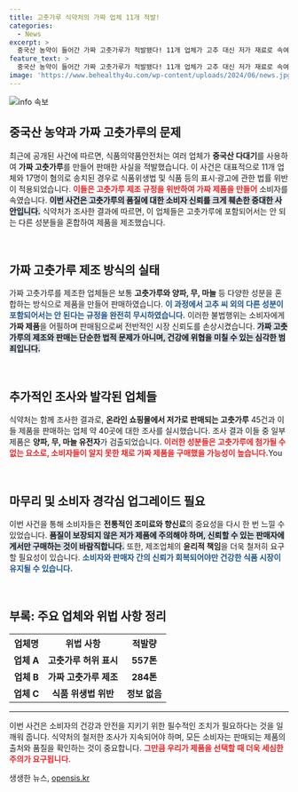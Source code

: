 ```yaml
---
title: 고춧가루 식약처의 가짜 업체 11개 적발!
categories:
  - News
excerpt: >
  중국산 농약이 들어간 가짜 고춧가루가 적발됐다! 11개 업체가 고추 대신 저가 재료로 속여 판 사실이 드러나며, 80억 원어치를 불법 판매한 것으로 밝혀졌다. 식약처의 철저한 조사로 놀라운 진실이 밝혀졌다. 클릭하고 더 알아보세요!
feature_text: >
  중국산 농약이 들어간 가짜 고춧가루가 적발됐다! 11개 업체가 고추 대신 저가 재료로 속여 판 사실이 드러나며, 80억 원어치를 불법 판매한 것으로 밝혀졌다. 식약처의 철저한 조사로 놀라운 진실이 밝혀졌다. 클릭하고 더 알아보세요!
image: 'https://www.behealthy4u.com/wp-content/uploads/2024/06/news.jpg'
---
```


<p><img src="https://www.behealthy4u.com/wp-content/uploads/2024/06/news.jpg" alt="info 속보" /></p>

<h2 data-ke-size="size26">중국산 농약과 가짜 고춧가루의 문제</h2>

<p data-ke-size="size16">최근에 공개된 사건에 따르면, 식품의약품안전처는 여러 업체가 <b>중국산 다대기</b>를 사용하여 <b>가짜 고춧가루</b>를 만들어 판매한 사실을 적발했습니다. 이 사건은 대표적으로 11개 업체와 17명이 혐의로 송치된 경우로 식품위생법 및 식품 등의 표시·광고에 관한 법률 위반이 적용되었습니다. <b><span style="color: #ee2323;">이들은 고춧가루 제조 규정을 위반하여 가짜 제품을 만들어</span></b> 소비자를 속였습니다. <b><span style="background-color: #21538527;">이번 사건은 고춧가루의 품질에 대한 소비자 신뢰를 크게 훼손한 중대한 사안입니다.</span></b> 식약처가 조사한 결과에 따르면, 이 업체들은 고춧가루에 포함되어서는 안 되는 다른 성분들을 혼합하여 제품을 제조했습니다.</p>

<p data-ke-size="size16">&nbsp;</p>

<h2 data-ke-size="size26">가짜 고춧가루 제조 방식의 실태</h2>

<p data-ke-size="size16">가짜 고춧가루를 제조한 업체들은 보통 <b>고춧가루와 양파, 무, 마늘</b> 등 다양한 성분을 혼합하는 방식으로 제품을 만들어 판매하였습니다. <b><span style="color: #1a5490;">이 과정에서 고추 씨 외의 다른 성분이 포함되어서는 안 된다는 규정을 완전히 무시하였습니다.</span></b> 이러한 불법행위는 소비자에게 <b>가짜 제품</b>을 어필하며 판매됨으로써 전반적인 시장 신뢰도를 손상시켰습니다. <b><span style="background-color: #21538527;">가짜 고춧가루의 제조와 판매는 단순한 법적 문제가 아니며, 건강에 위협을 미칠 수 있는 심각한 범죄입니다.</span></b></p>

<p data-ke-size="size16">&nbsp;</p>

<h2 data-ke-size="size26">추가적인 조사와 발각된 업체들</h2>

<p data-ke-size="size16">식약처는 함께 조사한 결과로, <b>온라인 쇼핑몰에서 저가로 판매되는 고춧가루</b> 45건과 이들 제품을 판매하는 업체 약 40곳에 대한 조사를 실시했습니다. 조사 결과 이들 중 일부 제품은 <b>양파, 무, 마늘 유전자</b>가 검출되었습니다. <b><span style="color: #ee2323;">이러한 성분들은 고춧가루에 첨가될 수 없는 요소로, 소비자들이 알지 못한 채로 가짜 제품을 구매했을 가능성이 높습니다.</span></b>You</p>

<p data-ke-size="size16">&nbsp;</p>

<h2 data-ke-size="size26">마무리 및 소비자 경각심 업그레이드 필요</h2>

<p data-ke-size="size16">이번 사건을 통해 소비자들은 <b>전통적인 조미료와 향신료</b>의 중요성을 다시 한 번 느낄 수 있었습니다. <b><span style="background-color: #21538527;">품질이 보장되지 않은 저가 제품에 주의해야 하며, 신뢰할 수 있는 판매자에게서만 구매하는 것이 바람직합니다.</span></b> 또한, 제조업체의 <b>윤리적 책임</b>을 더욱 철저히 요구할 필요성이 있습니다. <b><span style="color: #1a5490;">소비자와 판매자 간의 신뢰가 회복되어야만 건강한 식품 시장이 유지될 수 있습니다.</span></b></p>

<p data-ke-size="size16">&nbsp;</p>

<h2 data-ke-size="size26">부록: 주요 업체와 위법 사항 정리</h2>

<table>
    <tr>
        <th style="text-align: center; height: 17px;">업체명</th>
        <th style="text-align: center; height: 17px;">위법 사항</th>
        <th style="text-align: center; height: 17px;">적발량</th>
    </tr>
    <tr>
        <td style="text-align: center; height: 17px;"><b>업체 A</b></td>
        <td style="text-align: center; height: 17px;"><b>고춧가루 허위 표시</b></td>
        <td style="text-align: center; height: 17px;"><b>557톤</b></td>
    </tr>
    <tr>
        <td style="text-align: center; height: 17px;"><b>업체 B</b></td>
        <td style="text-align: center; height: 17px;"><b>가짜 고춧가루 제조</b></td>
        <td style="text-align: center; height: 17px;"><b>284톤</b></td>
    </tr>
    <tr>
        <td style="text-align: center; height: 17px;"><b>업체 C</b></td>
        <td style="text-align: center; height: 17px;"><b>식품 위생법 위반</b></td>
        <td style="text-align: center; height: 17px;"><b>정보 없음</b></td>
    </tr>
</table>

<hr>

<p data-ke-size="size16">이번 사건은 소비자의 건강과 안전을 지키기 위한 필수적인 조치가 필요하다는 것을 일깨워 줍니다. 식약처의 철저한 조사가 지속되어야 하며, 모든 소비자는 판매되는 제품의 출처와 품질을 확인하는 것이 중요합니다. <b><span style="color: #ee2323;">그만큼 우리가 제품을 선택할 때 더욱 세심한 주의가 요구됩니다.</span></b></p>
생생한 뉴스, <a href="https://opensis.kr" rel="dofollow">opensis.kr</a>


